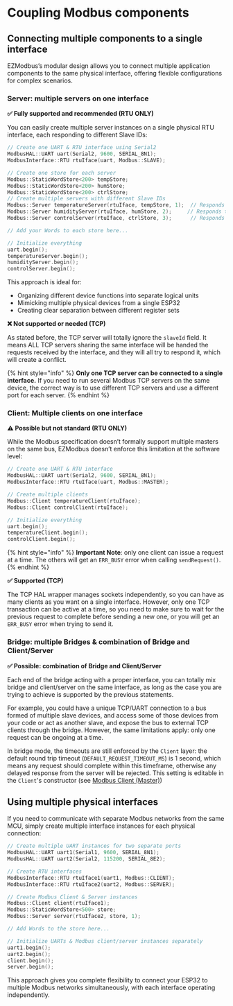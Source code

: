 # Coupling Modbus components

## **Connecting multiple components to a single interface**

EZModbus’s modular design allows you to connect multiple application components to the same physical interface, offering flexible configurations for complex scenarios.

### **Server: multiple servers on one interface**

**✅ Fully supported and recommended (RTU ONLY)**

You can easily create multiple server instances on a single physical RTU interface, each responding to different Slave IDs:

```cpp
// Create one UART & RTU interface using Serial2
ModbusHAL::UART uart(Serial2, 9600, SERIAL_8N1);
ModbusInterface::RTU rtuIface(uart, Modbus::SLAVE);

// Create one store for each server
Modbus::StaticWordStore<200> tempStore;
Modbus::StaticWordStore<200> humStore;
Modbus::StaticWordStore<200> ctrlStore;
// Create multiple servers with different Slave IDs
Modbus::Server temperatureServer(rtuIface, tempStore, 1);  // Responds to Slave ID 1
Modbus::Server humidityServer(rtuIface, humStore, 2);     // Responds to Slave ID 2
Modbus::Server controlServer(rtuIface, ctrlStore, 3);      // Responds to Slave ID 3

// Add your Words to each store here...

// Initialize everything
uart.begin();
temperatureServer.begin();
humidityServer.begin();
controlServer.begin();
```

This approach is ideal for:

* Organizing different device functions into separate logical units
* Mimicking multiple physical devices from a single ESP32
* Creating clear separation between different register sets

**❌ Not supported or needed (TCP)**

As stated before, the TCP server will totally ignore the `slaveId` field. It means ALL TCP servers sharing the same interface will be handed the requests received by the interface, and they will all try to respond it, which will create a conflict.

{% hint style="info" %}
**Only one TCP server can be connected to a single interface.** If you need to run several Modbus TCP servers on the same device, the correct way is to use different TCP servers and use a different port for each server.
{% endhint %}

### **Client: Multiple clients on one interface**

**⚠️ Possible but not standard (RTU ONLY)**

While the Modbus specification doesn’t formally support multiple masters on the same bus, EZModbus doesn’t enforce this limitation at the software level:

```cpp
// Create one UART & RTU interface
ModbusHAL::UART uart(Serial2, 9600, SERIAL_8N1);
ModbusInterface::RTU rtuIface(uart, Modbus::MASTER);

// Create multiple clients
Modbus::Client temperatureClient(rtuIface);
Modbus::Client controlClient(rtuIface);

// Initialize everything
uart.begin();
temperatureClient.begin();
controlClient.begin();
```

{% hint style="info" %}
**Important Note**: only one client can issue a request at a time. The others will get an `ERR_BUSY` error when calling `sendRequest()`.
{% endhint %}

**✅ Supported (TCP)**

The TCP HAL wrapper manages sockets independently, so you can have as many clients as you want on a single interface. However, only one TCP transaction can be active at a time, so you need to make sure to wait for the previous request to complete before sending a new one, or you will get an `ERR_BUSY` error when trying to send it.

### **Bridge: multiple Bridges & combination of Bridge and Client/Server**

**✅  Possible: combination of Bridge and Client/Server**

Each end of the bridge acting with a proper interface, you can totally mix bridge and client/server on the same interface, as long as the case you are trying to achieve is supported by the previous statements.

For example, you could have a unique TCP/UART connection to a bus formed of multiple slave devices, and access some of those devices from your code or act as another slave, and  expose the bus to external TCP clients through the bridge. However, the same limitations apply: only one request can be ongoing at a time.

In bridge mode, the timeouts are still enforced by the `Client` layer: the default round trip timeout (`DEFAULT_REQUEST_TIMEOUT_MS`) is 1 second, which means any request should complete within this timeframe, otherwise any delayed response from the server will be rejected. This setting is editable in the `Client`'s constructor (see [Modbus Client (Master)](modbus-client-master.md#setting-custom-request-timeout))

## Using multiple physical interfaces

If you need to communicate with separate Modbus networks from the same MCU, simply create multiple interface instances for each physical connection:

```cpp
// Create multiple UART instances for two separate ports
ModbusHAL::UART uart1(Serial1, 9600, SERIAL_8N1);
ModbusHAL::UART uart2(Serial2, 115200, SERIAL_8E2);

// Create RTU interfaces
ModbusInterface::RTU rtuIface1(uart1, Modbus::CLIENT);
ModbusInterface::RTU rtuIface2(uart2, Modbus::SERVER); 

// Create Modbus Client & Server instances
Modbus::Client client(rtuIface1);
Modbus::StaticWordStore<500> store;
Modbus::Server server(rtuIface2, store, 1);

// Add Words to the store here...

// Initialize UARTs & Modbus client/server instances separately
uart1.begin();
uart2.begin();
client.begin();
server.begin();
```

This approach gives you complete flexibility to connect your ESP32 to multiple Modbus networks simultaneously, with each interface operating independently.
